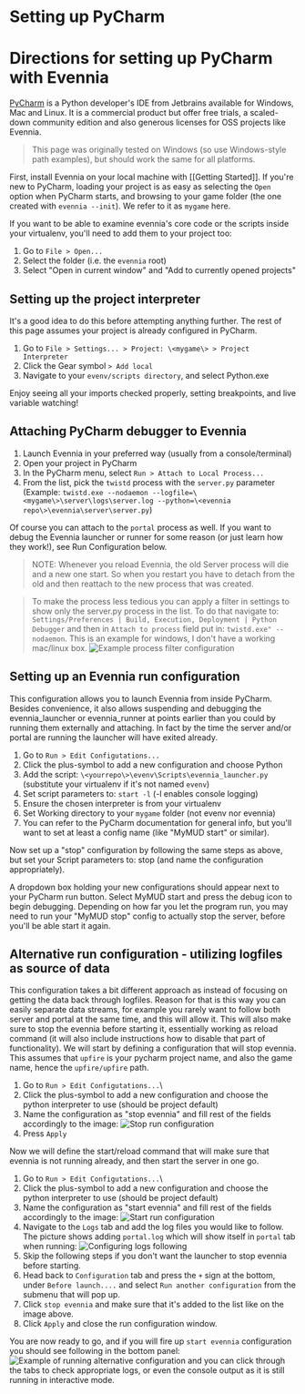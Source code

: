 # Setting up PyCharm

# Directions for setting up PyCharm with Evennia

[PyCharm](https://www.jetbrains.com/pycharm/) is a Python developer's IDE from Jetbrains available for Windows, Mac and Linux. It is a commercial product but offer free trials, a scaled-down community edition and also generous licenses for OSS projects like Evennia. 

> This page was originally tested on Windows (so use Windows-style path examples), but should work the same for all platforms.

First, install Evennia on your local machine with [[Getting Started]]. If you're new to PyCharm, loading your project is as easy as selecting the `Open` option when PyCharm starts, and browsing to your game folder (the one created with `evennia --init`). We refer to it as `mygame` here.

If you want to be able to examine evennia's core code or the scripts inside your virtualenv, you'll need to add them to your project too:
1. Go to `File > Open...`
1. Select the folder (i.e. the `evennia` root)
1. Select "Open in current window" and "Add to currently opened projects"

## Setting up the project interpreter

It's a good idea to do this before attempting anything further. The rest of this page assumes your project is already configured in PyCharm.

1. Go to `File > Settings... > Project: \<mygame\> > Project Interpreter`
1. Click the Gear symbol `> Add local`
1. Navigate to your `evenv/scripts directory`, and select Python.exe

Enjoy seeing all your imports checked properly, setting breakpoints, and live variable watching!

## Attaching PyCharm debugger to Evennia

1. Launch Evennia in your preferred way (usually from a console/terminal)
1. Open your project in PyCharm
1. In the PyCharm menu, select `Run > Attach to Local Process...`
1. From the list, pick the `twistd` process with the `server.py` parameter (Example: `twistd.exe --nodaemon --logfile=\<mygame\>\server\logs\server.log --python=\<evennia repo\>\evennia\server\server.py`)

Of course you can attach to the `portal` process as well.  If you want to debug the Evennia launcher or runner for some reason (or just learn how they work!), see Run Configuration below.

> NOTE: Whenever you reload Evennia, the old Server process will die and a new one start. So when you restart you have to detach from the old and then reattach to the new process that was created.

> To make the process less tedious you can apply a filter in settings to show only the server.py process in the list. To do that navigate to: `Settings/Preferences | Build, Execution, Deployment | Python Debugger` and then in `Attach to process` field put in: `twistd.exe" --nodaemon`. This is an example for windows, I don't have a working mac/linux box.
![Example process filter configuration](https://i.imgur.com/vkSheR8.png)

## Setting up an Evennia run configuration

This configuration allows you to launch Evennia from inside PyCharm. Besides convenience, it also allows suspending and debugging the evennia_launcher or evennia_runner at points earlier than you could by running them externally and attaching. In fact by the time the server and/or portal are running the launcher will have exited already.

1. Go to `Run > Edit Configutations...`
1. Click the plus-symbol to add a new configuration and choose Python
1. Add the script: `\<yourrepo\>\evenv\Scripts\evennia_launcher.py` (substitute your virtualenv if it's not named `evenv`)
1. Set script parameters to: `start -l` (-l enables console logging)
1. Ensure the chosen interpreter is from your virtualenv
1. Set Working directory to your `mygame` folder (not evenv nor evennia)
1. You can refer to the PyCharm documentation for general info, but you'll want to set at least a config name (like "MyMUD start" or similar). 

Now set up a "stop" configuration by following the same steps as above, but set your Script parameters to: stop (and name the configuration appropriately).

A dropdown box holding your new configurations should appear next to your PyCharm run button.  Select MyMUD start and press the debug icon to begin debugging.  Depending on how far you let the program run, you may need to run your "MyMUD stop" config to actually stop the server, before you'll be able start it again.

## Alternative run configuration - utilizing logfiles as source of data

This configuration takes a bit different approach as instead of focusing on getting the data back through logfiles. Reason for that is this way you can easily separate data streams, for example you rarely want to follow both server and portal at the same time, and this will allow it. This will also make sure to stop the evennia before starting it, essentially working as reload command (it will also include instructions how to disable that part of functionality). We will start by defining a configuration that will stop evennia. This assumes that `upfire` is your pycharm project name, and also the game name, hence the `upfire/upfire` path.

1. Go to `Run > Edit Configutations...`\
1. Click the plus-symbol to add a new configuration and choose the python interpreter to use (should be project default)
1. Name the configuration as "stop evennia" and fill rest of the fields accordingly to the image:
![Stop run configuration](https://i.imgur.com/gbkXhlG.png)
1. Press `Apply`

Now we will define the start/reload command that will make sure that evennia is not running already, and then start the server in one go.
1. Go to `Run > Edit Configutations...`\
1. Click the plus-symbol to add a new configuration and choose the python interpreter to use (should be project default)
1. Name the configuration as "start evennia" and fill rest of the fields accordingly to the image:
![Start run configuration](https://i.imgur.com/5YEjeHq.png)
1. Navigate to the `Logs` tab and add the log files you would like to follow. The picture shows adding `portal.log` which will show itself in `portal` tab when running:
![Configuring logs following](https://i.imgur.com/gWYuOWl.png)
1. Skip the following steps if you don't want the launcher to stop evennia before starting.
1. Head back to `Configuration` tab and press the `+` sign at the bottom, under `Before launch....` and select `Run another configuration` from the submenu that will pop up.
1. Click `stop evennia` and make sure that it's added to the list like on the image above.
1. Click `Apply` and close the run configuration window.

You are now ready to go, and if you will fire up `start evennia` configuration you should see following in the bottom panel:
![Example of running alternative configuration](https://i.imgur.com/nTfpC04.png)
and you can click through the tabs to check appropriate logs, or even the console output as it is still running in interactive mode.